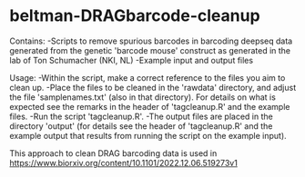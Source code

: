 # beltman-DRAGbarcode-cleanup

Contains:
-Scripts to remove spurious barcodes in barcoding deepseq data generated from the genetic 'barcode mouse' construct as generated in the lab of Ton Schumacher (NKI, NL)
-Example input and output files


Usage:
-Within the script, make a correct reference to the files you aim to clean up.
-Place the files to be cleaned in the 'rawdata' directory, and adjust the file 'samplenames.txt' (also in that directory). For details on what is expected see the remarks in the header of 'tagcleanup.R' and the example files.
-Run the script 'tagcleanup.R'.
-The output files are placed in the directory 'output' (for details see the header of 'tagcleanup.R' and the example output that results from running the script on the example input).

This approach to clean DRAG barcoding data is used in https://www.biorxiv.org/content/10.1101/2022.12.06.519273v1
